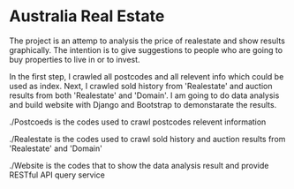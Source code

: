 # Australia Real Estate
The project is an attemp to analysis the price of realestate and show results graphically. The intention is to give suggestions to people who are going to buy properties to live in or to invest. 

In the first step, I crawled all postcodes and all relevent info which could be used as index. Next, I crawled sold history from 'Realestate' and auction results from both 'Realestate' and 'Domain'. I am going to do data analysis and build website with Django and Bootstrap to demonstarate the results.

./Postcoeds is the codes used to crawl postcodes relevent information

./Realestate is the codes used to crawl sold history and auction results from 'Realestate' and 'Domain'

./Website is the codes that to show the data analysis result and provide RESTful API query service
